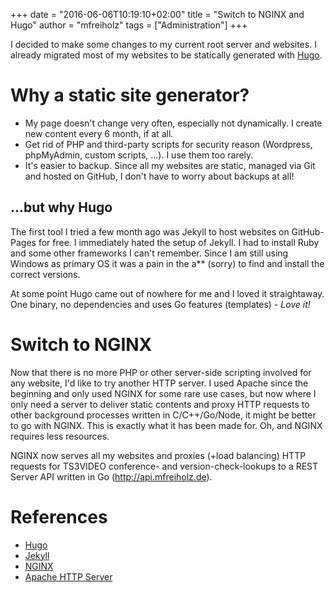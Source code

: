 +++
date = "2016-06-06T10:19:10+02:00"
title = "Switch to NGINX and Hugo"
author = "mfreiholz"
tags = ["Administration"]
+++

I decided to make some changes to my current root server and websites.
I already migrated most of my websites to be statically generated with [Hugo](https://hugo.io).
<!--more-->

# Why a static site generator?

- My page doesn't change very often, especially not dynamically.
  I create new content every 6 month, if at all.
- Get rid of PHP and third-party scripts for security reason (Wordpress,
  phpMyAdmin, custom scripts, ...). I use them too rarely.
- It's easier to backup. Since all my websites are static, managed via Git and
  hosted on GitHub, I don't have to worry about backups at all!

## ...but why Hugo

The first tool I tried a few month ago was Jekyll to host websites on GitHub-Pages
for free. I immediately hated the setup of Jekyll. I had to install Ruby and some
other frameworks I can't remember. Since I am still using Windows as primary OS
it was a pain in the a** (sorry) to find and install the correct versions.

At some point Hugo came out of nowhere for me and I loved it straightaway.
One binary, no dependencies and uses Go features (templates) - _Love it!_

# Switch to NGINX

Now that there is no more PHP or other server-side scripting involved for any
website, I'd like to try another HTTP server. I used Apache since the beginning
and only used NGINX for some rare use cases, but now where I only need a server
to deliver static contents and proxy HTTP requests to other background processes
written in C/C++/Go/Node, it might be better to go with NGINX. This is exactly
what it has been made for. Oh, and NGINX requires less resources.

NGINX now serves all my websites and proxies (+load balancing) HTTP requests for
TS3VIDEO conference- and version-check-lookups to a REST Server API written in
Go (<http://api.mfreiholz.de>).

# References

- [Hugo](http://gohugo.io/)
- [Jekyll](https://jekyllrb.com/)
- [NGINX](https://nginx.org/)
- [Apache HTTP Server](http://httpd.apache.org/)
